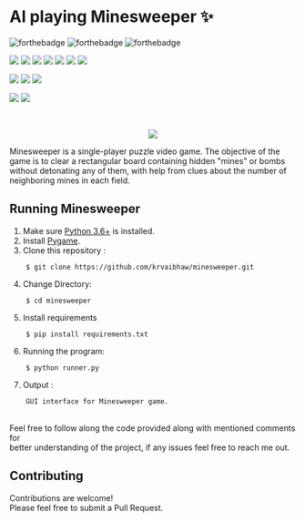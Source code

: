# AI playing Minesweeper ✨

![forthebadge](https://forthebadge.com/images/badges/built-with-love.svg)
![forthebadge](https://forthebadge.com/images/badges/for-you.svg)
![forthebadge](https://forthebadge.com/images/badges/powered-by-coffee.svg)

![](https://img.shields.io/badge/Excitement-High-red)
![](https://img.shields.io/badge/Maintained-Yes-indigo)
![](https://img.shields.io/badge/Pull_Requests-Accepting-yellow)
![](https://img.shields.io/github/forks/krvaibhaw/minesweeper)
![](https://img.shields.io/github/contributors/krvaibhaw/minesweeper)
![](https://img.shields.io/github/issues/krvaibhaw/minesweeper)
![](https://img.shields.io/github/stars/krvaibhaw/minesweeper)

![](https://img.shields.io/badge/Contributions-Accepting-pink)
![](https://img.shields.io/github/license/krvaibhaw/minesweeper)
[![](https://img.shields.io/badge/By_Me_A_Coffee-Paypal-skyblue)](https://www.paypal.com/paypalme/krvaibhaw/100)

![](https://img.shields.io/badge/Python-blue)
![](https://img.shields.io/badge/HTML-blueviolet)

<br>

<p align="center">
<img src="/preview/preview.gif">
</p>

Minesweeper is a single-player puzzle video game. The objective of the game is to clear a rectangular board containing hidden "mines" or bombs without detonating any of them, with help from clues about the number of neighboring mines in each field.

## Running Minesweeper

1. Make sure [Python 3.6+](https://www.python.org/downloads/) is installed.
2. Install [Pygame](https://www.pygame.org/news).
3. Clone this repository :
```
    $ git clone https://github.com/krvaibhaw/minesweeper.git
```
4. Change Directory:
```
    $ cd minesweeper
```
5. Install requirements  
```
    $ pip install requirements.txt
``` 
6. Running the program:
```
    $ python runner.py
```
7. Output : 
```
    GUI interface for Minesweeper game.
```

<br>
Feel free to follow along the code provided along with mentioned comments for 
<br>better understanding of the project, if any issues feel free to reach me out.
<br>

## Contributing

Contributions are welcome!
<br>Please feel free to submit a Pull Request.
